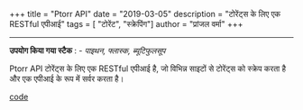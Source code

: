 +++
title = "Ptorr API"
date = "2019-03-05"
description = "टोरेंट्स के लिए एक RESTful एपीआई"
tags = [ "टोरेंट", "स्क्रेपिंग"]
author = "प्रांजल वर्मा"
+++

---------------------------------

**उपयोग किया गया स्टैक** : - *पाइथन, फ्लास्क, ब्यूटिफुलसूप*

Ptorr API टोरेंट्स के लिए एक RESTful एपीआई है, जो विभिन्न साइटों से टोरेंट्स को स्क्रेप करता है और एक एपीआई के रूप में सर्वर करता है।

[code](https://github/pvcodes/ptorr-api)

